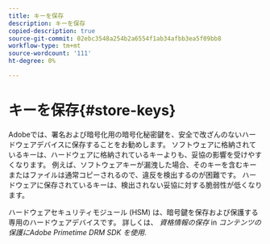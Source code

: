 ```yaml
---
title: キーを保存
description: キーを保存
copied-description: true
source-git-commit: 02ebc3548a254b2a6554f1ab34afbb3ea5f09bb8
workflow-type: tm+mt
source-wordcount: '111'
ht-degree: 0%

---
```


# キーを保存{#store-keys}

Adobeでは、署名および暗号化用の暗号化秘密鍵を、安全で改ざんのないハードウェアデバイスに保存することをお勧めします。 ソフトウェアに格納されているキーは、ハードウェアに格納されているキーよりも、妥協の影響を受けやすくなります。 例えば、ソフトウェアキーが漏洩した場合、そのキーを含むキーまたはファイルは通常コピーされるので、違反を検出するのが困難です。 ハードウェアに保存されているキーは、検出されない妥協に対する脆弱性が低くなります。

ハードウェアセキュリティモジュール (HSM) は、暗号鍵を保存および保護する専用のハードウェアデバイスです。 詳しくは、 *資格情報の保存* in *コンテンツの保護にAdobe Primetime DRM SDK を使用*.
